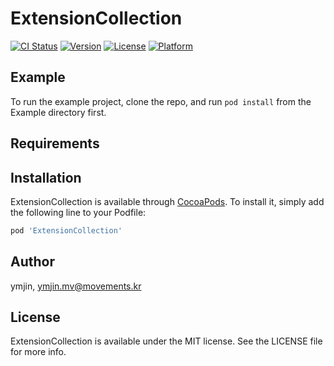 # ExtensionCollection

[![CI Status](https://img.shields.io/travis/ymjin/ExtensionCollection.svg?style=flat)](https://travis-ci.org/ymjin/ExtensionCollection)
[![Version](https://img.shields.io/cocoapods/v/ExtensionCollection.svg?style=flat)](https://cocoapods.org/pods/ExtensionCollection)
[![License](https://img.shields.io/cocoapods/l/ExtensionCollection.svg?style=flat)](https://cocoapods.org/pods/ExtensionCollection)
[![Platform](https://img.shields.io/cocoapods/p/ExtensionCollection.svg?style=flat)](https://cocoapods.org/pods/ExtensionCollection)

## Example

To run the example project, clone the repo, and run `pod install` from the Example directory first.

## Requirements

## Installation

ExtensionCollection is available through [CocoaPods](https://cocoapods.org). To install
it, simply add the following line to your Podfile:

```ruby
pod 'ExtensionCollection'
```

## Author

ymjin, ymjin.mv@movements.kr

## License

ExtensionCollection is available under the MIT license. See the LICENSE file for more info.
